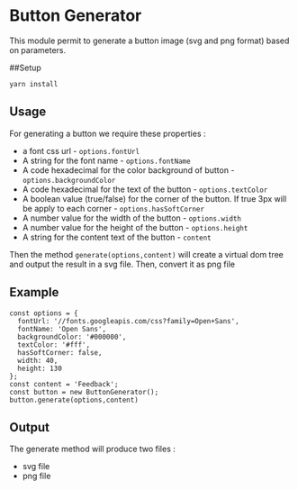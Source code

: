 Button Generator
===

This module permit to generate a button image (svg and png format) based on parameters.

##Setup
```
yarn install
```
## Usage
For generating a button we require these properties :
 - a font css url - `options.fontUrl`
 - A string for the font name - `options.fontName`
 - A code hexadecimal for the color background of button - `options.backgroundColor`
 - A code hexadecimal for the text of the button - `options.textColor`
 - A boolean value (true/false) for the corner of the button. If true 3px will be apply to each corner - `options.hasSoftCorner`
 - A number value for the width of the button - `options.width`
 - A number value for the height of the button - `options.height`
 - A string for the content text of the button - `content`
 
 Then the method `generate(options,content)` will create a virtual dom tree and output the result in a svg file. Then, convert it as png file 
## Example
``` 
const options = {
  fontUrl: '//fonts.googleapis.com/css?family=Open+Sans',
  fontName: 'Open Sans',
  backgroundColor: '#000000',
  textColor: '#fff',
  hasSoftCorner: false,
  width: 40,
  height: 130
};
const content = 'Feedback';
const button = new ButtonGenerator();
button.generate(options,content)
```
## Output
The generate method will produce two files :
- svg file
- png file
  



